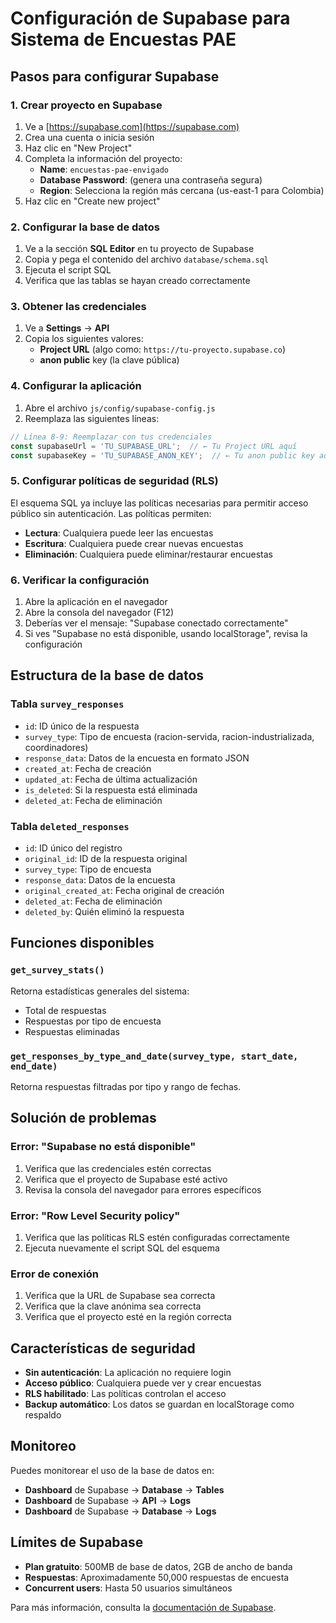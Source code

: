 # Configuración de Supabase para Sistema de Encuestas PAE

## Pasos para configurar Supabase

### 1. Crear proyecto en Supabase

1. Ve a [https://supabase.com](https://supabase.com)
2. Crea una cuenta o inicia sesión
3. Haz clic en "New Project"
4. Completa la información del proyecto:
   - **Name**: `encuestas-pae-envigado`
   - **Database Password**: (genera una contraseña segura)
   - **Region**: Selecciona la región más cercana (us-east-1 para Colombia)
5. Haz clic en "Create new project"

### 2. Configurar la base de datos

1. Ve a la sección **SQL Editor** en tu proyecto de Supabase
2. Copia y pega el contenido del archivo `database/schema.sql`
3. Ejecuta el script SQL
4. Verifica que las tablas se hayan creado correctamente

### 3. Obtener las credenciales

1. Ve a **Settings** → **API**
2. Copia los siguientes valores:
   - **Project URL** (algo como: `https://tu-proyecto.supabase.co`)
   - **anon public** key (la clave pública)

### 4. Configurar la aplicación

1. Abre el archivo `js/config/supabase-config.js`
2. Reemplaza las siguientes líneas:

```javascript
// Línea 8-9: Reemplazar con tus credenciales
const supabaseUrl = 'TU_SUPABASE_URL';  // ← Tu Project URL aquí
const supabaseKey = 'TU_SUPABASE_ANON_KEY';  // ← Tu anon public key aquí
```

### 5. Configurar políticas de seguridad (RLS)

El esquema SQL ya incluye las políticas necesarias para permitir acceso público sin autenticación. Las políticas permiten:

- **Lectura**: Cualquiera puede leer las encuestas
- **Escritura**: Cualquiera puede crear nuevas encuestas
- **Eliminación**: Cualquiera puede eliminar/restaurar encuestas

### 6. Verificar la configuración

1. Abre la aplicación en el navegador
2. Abre la consola del navegador (F12)
3. Deberías ver el mensaje: "Supabase conectado correctamente"
4. Si ves "Supabase no está disponible, usando localStorage", revisa la configuración

## Estructura de la base de datos

### Tabla `survey_responses`
- `id`: ID único de la respuesta
- `survey_type`: Tipo de encuesta (racion-servida, racion-industrializada, coordinadores)
- `response_data`: Datos de la encuesta en formato JSON
- `created_at`: Fecha de creación
- `updated_at`: Fecha de última actualización
- `is_deleted`: Si la respuesta está eliminada
- `deleted_at`: Fecha de eliminación

### Tabla `deleted_responses`
- `id`: ID único del registro
- `original_id`: ID de la respuesta original
- `survey_type`: Tipo de encuesta
- `response_data`: Datos de la encuesta
- `original_created_at`: Fecha original de creación
- `deleted_at`: Fecha de eliminación
- `deleted_by`: Quién eliminó la respuesta

## Funciones disponibles

### `get_survey_stats()`
Retorna estadísticas generales del sistema:
- Total de respuestas
- Respuestas por tipo de encuesta
- Respuestas eliminadas

### `get_responses_by_type_and_date(survey_type, start_date, end_date)`
Retorna respuestas filtradas por tipo y rango de fechas.

## Solución de problemas

### Error: "Supabase no está disponible"
1. Verifica que las credenciales estén correctas
2. Verifica que el proyecto de Supabase esté activo
3. Revisa la consola del navegador para errores específicos

### Error: "Row Level Security policy"
1. Verifica que las políticas RLS estén configuradas correctamente
2. Ejecuta nuevamente el script SQL del esquema

### Error de conexión
1. Verifica que la URL de Supabase sea correcta
2. Verifica que la clave anónima sea correcta
3. Verifica que el proyecto esté en la región correcta

## Características de seguridad

- **Sin autenticación**: La aplicación no requiere login
- **Acceso público**: Cualquiera puede ver y crear encuestas
- **RLS habilitado**: Las políticas controlan el acceso
- **Backup automático**: Los datos se guardan en localStorage como respaldo

## Monitoreo

Puedes monitorear el uso de la base de datos en:
- **Dashboard** de Supabase → **Database** → **Tables**
- **Dashboard** de Supabase → **API** → **Logs**
- **Dashboard** de Supabase → **Database** → **Logs**

## Límites de Supabase

- **Plan gratuito**: 500MB de base de datos, 2GB de ancho de banda
- **Respuestas**: Aproximadamente 50,000 respuestas de encuesta
- **Concurrent users**: Hasta 50 usuarios simultáneos

Para más información, consulta la [documentación de Supabase](https://supabase.com/docs).
